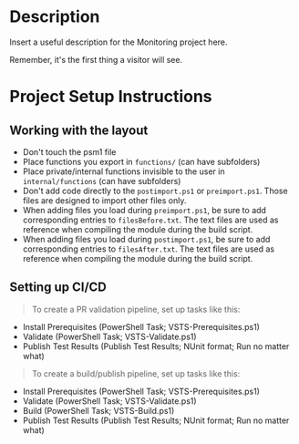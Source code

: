 ﻿# Description

Insert a useful description for the Monitoring project here.

Remember, it's the first thing a visitor will see.

# Project Setup Instructions
## Working with the layout

 - Don't touch the psm1 file
 - Place functions you export in `functions/` (can have subfolders)
 - Place private/internal functions invisible to the user in `internal/functions` (can have subfolders)
 - Don't add code directly to the `postimport.ps1` or `preimport.ps1`.
   Those files are designed to import other files only.
 - When adding files you load during `preimport.ps1`, be sure to add corresponding entries to `filesBefore.txt`.
   The text files are used as reference when compiling the module during the build script.
 - When adding files you load during `postimport.ps1`, be sure to add corresponding entries to `filesAfter.txt`.
   The text files are used as reference when compiling the module during the build script.

## Setting up CI/CD

> To create a PR validation pipeline, set up tasks like this:

 - Install Prerequisites (PowerShell Task; VSTS-Prerequisites.ps1)
 - Validate (PowerShell Task; VSTS-Validate.ps1)
 - Publish Test Results (Publish Test Results; NUnit format; Run no matter what)

> To create a build/publish pipeline, set up tasks like this:

 - Install Prerequisites (PowerShell Task; VSTS-Prerequisites.ps1)
 - Validate (PowerShell Task; VSTS-Validate.ps1)
 - Build (PowerShell Task; VSTS-Build.ps1)
 - Publish Test Results (Publish Test Results; NUnit format; Run no matter what)